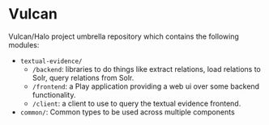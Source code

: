 # Vulcan

Vulcan/Halo project umbrella repository which contains the following modules:

* <code>textual-evidence/</code>
    * <code>/backend</code>: libraries to do things like extract relations, load relations to Solr,
query relations from Solr.
    * <code>/frontend</code>: a Play application providing a web ui over some backend functionality.
    * <code>/client</code>: a client to use to query the textual evidence frontend.
* <code>common/</code>: Common types to be used across multiple components

